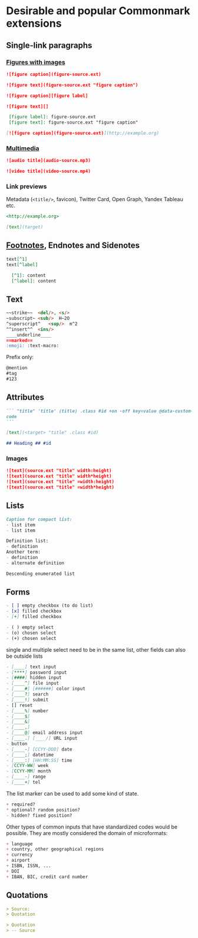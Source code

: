 # Desirable and popular Commonmark extensions

## Single-link paragraphs

### [Figures with images](figure)

~~~~ markdown
![figure caption](figure-source.ext)

![figure text](figure-source.ext "figure caption")

![figure caption][figure label]

![figure text][]

 [figure label]: figure-source.ext
 [figure text]: figure-source.ext "figure caption"

[![figure caption](figure-source.ext)](http://example.org)
~~~~

### [Multimedia](multimedia)

~~~~ markdown
![audio title](audio-source.mp3)

![video title](video-source.mp4)
~~~~

### Link previews

Metadata (`<title/>`, favicon), Twitter Card, Open Graph, Yandex Tableau etc.

~~~~ markdown
<http://example.org>

[text](target)
~~~~

## [Footnotes](footnote), Endnotes and Sidenotes

~~~~ markdown
text[^1]
text[^label]

  [^1]: content
  [^label]: content
~~~~

## Text

~~~~ markdown
~~strike~~	<del/>, <s/>
~subscript~	<sub/>	H~2O
^superscript^	<sup/>	m^2
^^insert^^	<ins/>
____underline____
==marked==
:emoji: :text-macro:
~~~~

Prefix only:

~~~~ markdown
@mention
#tag
#123
~~~~

## Attributes

~~~~ markdown
``` "title" 'title' (title) .class #id +on -off key=value @data-custom-key=value {more complex stuff, including line breaks} <source> [] ! ? : = & % $ * _
code
```

[text](<target> "title" .class #id)

## Heading ## #id
~~~~

### Images

~~~~ markdown
![text](source.ext "title" width:height)
![text](source.ext "title" width*height)
![text](source.ext "title" =width:height)
![text](source.ext "title" =width*height)
~~~~

## Lists

~~~~ markdown
Caption for compact list:
- list item
- list item

Definition list:
- definition
Another term:
- definition
- alternate definition

Descending enumerated list
~~~~

## Forms

~~~~ markdown
- [ ] empty checkbox (to do list)
- [x] filled checkbox
- [+] filled checkbox

- ( ) empty select
- (o) chosen select
- (+) chosen select
~~~~

single and multiple select need to be in the same list, other fields can also be outside lists

~~~~ markdown
- [____] text input
- [****] password input
- [####] hidden input
- [____^] file input
- [____#] [######] color input
- [____?] search
- [____!] submit
- [] reset
- [____%] number 
- [____$] 
- [____&] 
- [____,] 
- [____@] email address input
- [____.] [____/] URL input
- button
- [____-] [CCYY-DDD] date
- [____;] datetime
- [____:] [HH:MM:SS] time
- [CCYY-WW] week
- [CCYY-MM] month
- [____-] range
- [____+] tel
~~~~

The list marker can be used to add some kind of state.

~~~~ markdown
+ required?
* optional? random position?
- hidden? fixed position?
~~~~

Other types of common inputs that have standardized codes would be possible. They are mostly considered the domain of microformats:

~~~~ markdown
+ language
+ country, other geographical regions
+ currency
+ airport
+ ISBN, ISSN, ...
+ DOI
+ IBAN, BIC, credit card number
~~~~

## Quotations

~~~~ markdown
> Source:
> Quotation

> Quotation
> -- Source
~~~~


